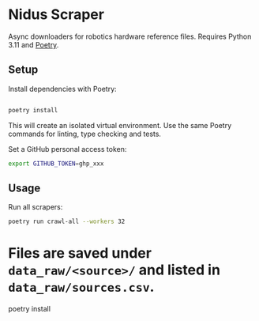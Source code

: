 # Nidus Scraper

Async downloaders for robotics hardware reference files. Requires Python 3.11
and [Poetry](https://python-poetry.org/).

## Setup

Install dependencies with Poetry:

```bash

poetry install
```

This will create an isolated virtual environment. Use the same Poetry commands
for linting, type checking and tests.

Set a GitHub personal access token:

```bash
export GITHUB_TOKEN=ghp_xxx
```

## Usage

Run all scrapers:

```bash
poetry run crawl-all --workers 32
```

Files are saved under `data_raw/<source>/` and listed in `data_raw/sources.csv`.
=======
poetry install

